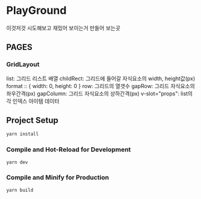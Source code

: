 # PlayGround

이것저것 시도해보고 재밌어 보이는거 만들어 보는곳

## PAGES

### GridLayout

list: 그리드 리스트 배열
childRect: 그리드에 들어갈 자식요소의 width, height값(px) format :: { width: 0, height: 0 }
row: 그리드의 열갯수
gapRow: 그리드 자식요소의 좌우간격(px)
gapColumn: 그리드 자식요소의 상하간격(px)
v-slot="props": list의 각 인덱스 아이템 데이터

## Project Setup

```sh
yarn install
```

### Compile and Hot-Reload for Development

```sh
yarn dev
```

### Compile and Minify for Production

```sh
yarn build
```
